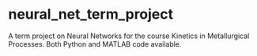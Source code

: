 # neural_net_term_project
A term project on Neural Networks for the course Kinetics in Metallurgical Processes. Both Python and MATLAB code available.
